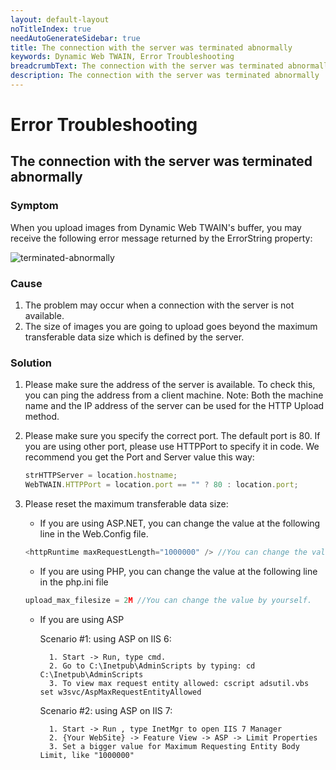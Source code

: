 ```yaml
---
layout: default-layout
noTitleIndex: true
needAutoGenerateSidebar: true
title: The connection with the server was terminated abnormally
keywords: Dynamic Web TWAIN, Error Troubleshooting
breadcrumbText: The connection with the server was terminated abnormally
description: The connection with the server was terminated abnormally
---
```


# Error Troubleshooting

## The connection with the server was terminated abnormally

### Symptom

When you upload images from Dynamic Web TWAIN's buffer, you may receive the following error message returned by the ErrorString property:

![terminated-abnormally](/assets/imgs/terminated-abnormally.png)

### Cause

1. The problem may occur when a connection with the server is not available.
2. The size of images you are going to upload goes beyond the maximum transferable data size which is defined by the server.

### Solution

1. Please make sure the address of the server is available. To check this, you can ping the address from a client machine.
   Note: Both the machine name and the IP address of the server can be used for the HTTP Upload method.

2. Please make sure you specify the correct port. The default port is 80. If you are using other port, please use HTTPPort to specify it in code.
   We recommend you get the Port and Server value this way:

    ```javascript
    strHTTPServer = location.hostname;
    WebTWAIN.HTTPPort = location.port == "" ? 80 : location.port;
    ```

3. Please reset the maximum transferable data size:

    - If you are using ASP.NET, you can change the value at the following line in the Web.Config file.

    ```javascript
    <httpRuntime maxRequestLength="1000000" /> //You can change the value by yourself.
    ```

    - If you are using PHP, you can change the value at the following line in the php.ini file

    ```javascript
    upload_max_filesize = 2M //You can change the value by yourself.
    ```

    - If you are using ASP

        Scenario #1: using ASP on IIS 6:

            1. Start -> Run, type cmd.
            2. Go to C:\Inetpub\AdminScripts by typing: cd C:\Inetpub\AdminScripts
            3. To view max request entity allowed: cscript adsutil.vbs set w3svc/AspMaxRequestEntityAllowed

        Scenario #2: using ASP on IIS 7:

            1. Start -> Run , type InetMgr to open IIS 7 Manager
            2. {Your WebSite} -> Feature View -> ASP -> Limit Properties
            3. Set a bigger value for Maximum Requesting Entity Body Limit, like "1000000"

